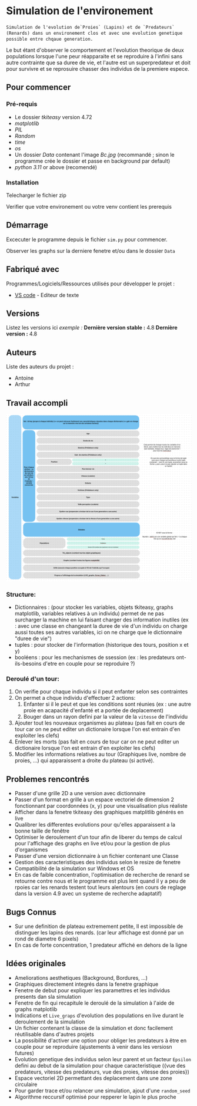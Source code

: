 # Simulation de l'environement

    Simulation de l'evolution de`Proies` (Lapins) et de `Predateurs` (Renards) dans un environement clos et avec une evolution genetique possible entre chqaue generation.

Le but étant d'observer le comportement et l'evolution theorique de deux populations lorsque l'une peur réapparaite et se reproduire à l'infini sans autre contrainte que sa duree de vie, et l'autre est un superpredateur et doit pour survivre et se reprosuire chasser des individus de la premiere espece.

## Pour commencer

### Pré-requis

* Le dossier *tkiteasy* version 4.72
* *matplotlib*
* *PIL*
* *Random*
* *time*
* *os*
* Un dossier *Data* contenant l'image *Bc.jpg* (recommandé ; sinon le programme crée le dossier et passe en background par default)
* *python 3.11* or above (recomendé)

### Installation

Telecharger le fichier zip

Verifier que votre environement ou votre venv contient les prerequis

## Démarrage

Excecuter le programme depuis le fichier `sim.py` pour commencer.

Observer les graphs sur la derniere fenetre et/ou dans le dossier `Data`

## Fabriqué avec

Programmes/Logiciels/Ressources utilisés pour développer le projet :

* [VS code](https://code.visualstudio.com/) - Editeur de texte

## Versions

Listez les versions ici *exemple :* **Dernière version stable :** 4.8 **Dernière version :** 4.8

## Auteurs

Liste des auteurs du projet :

* Antoine
* Arthur

## Travail accompli

![1679235531268](image/README/1679235531268.png)

### Structure:

* Dictionnaires : (pour stocker les variables, objets tkiteasy, graphs matplotlib, variables relatives à un individu) permet de ne pas surcharger la machine en lui faisant charger des information inutiles (ex : avec une classe en changeant la duree de vie d'un individu on charge aussi toutes ses autres variables, ici on ne charge que le dictionnaire "duree de vie")
* tuples : pour stocker de l'information (historique des tours, position x et y)
* booléens : pour les mechanismes de ssession (ex : les predateurs ont-ils-besoins d'etre en couple pour se reproduire ?)

### Deroulé d'un tour:

1. On verifie pour chaque individu si il peut enfanter selon ses contraintes
2. On permet a chque individu d'effectuer 2 actions:
   1. Enfanter si il le peut et que les conditions sont réunies (ex : une autre proie en acapacité d'enfanté et a portée de deplacement)
   2. Bouger dans un rayon defini par la valeur de la `vitesse` de l'individu
3. Ajouter tout les nouveaux organismes au plateau (pas fait en cours de tour car on ne peut editer un dictionaire lorsque l'on est entrain d'en exploiter les clefs)
4. Enlever les morts (pas fait en cours de tour car on ne peut editer un dictionaire lorsque l'on est entrain d'en exploiter les clefs)
5. Modifier les informations relatives au tour (Graphiques live, nombre de proies, ...) qui apparaissent a droite du plateau (si activé).

## Problemes rencontrés

* Passer d'une grille 2D a une version avec dictionnaire
* Passer d'un format en grille à un espace vectoriel de dimension 2 fonctionnant par coordonnées (x, y) pour une visualisation plus réaliste
* Afficher dans la fenetre tkiteasy des graphiques matplitlib générés en live
* Qualibrer les differentes evolutions pour qu'elles apparaissent a la bonne taille de fenêtre
* Optimiser le deroulement d'un tour afin de liberer du temps de calcul pour l'affichage des graphs en live et/ou pour la gestion de plus d'organismes
* Passer d'une version dictionnaire à un fichier contenant une Classe
* Gestion des caracteristiques des individus selon le resize de fenetre
* Compatibilité de la simulation sur Windows et OS
* En cas de faible concentration, l'optimisation de recherche de renard se retourne contre nous et le programme est plus lent quand il y a peu de rpoies car les renards testent tout leurs alentours (en cours de reglage dans la version 4.9 avec un systeme de recherche adaptatif)

## Bugs Connus

* Sur une definition de plateau extremement petite, Il est impossible de distinguer les lapins des renards. (car leur affichage est donné par un rond de diametre 6 pixels)
* En cas de forte concentration, 1 predateur affiché en dehors de la ligne

## Idées originales

* Ameliorations aesthetiques (Background, Bordures, ...)
* Graphiques directement integrés dans la fenetre graphique
* Fenetre de debut pour expliquer les paramettres et les individus presents dan sla simulation
* Fenetre de fin qui recapitule le deroulé de la simulation à l'aide de graphs matplotlib
* Indications et `Live_graps` d'evolution des populations en live durant le deroulement de la simulation
* Un fichier contenant la classe de la simulation et donc facilement réutilisable dans d'autres projets
* La possibilité d'activer une option pour obliger les predateurs à être en couple pour se reproduire (ajustements à venir dans les versiosn futures)
* Evolution genetique des individus selon leur parent et un facteur `Epsilon` defini au debut de la simulation pour chaque caracteristique ({vue des predateurs, vitesse des predateurs, vue des proies, vitesse des proies})
* Espace vectoriel 2D permettant des deplacement dans une zone circulaire
* Pour garder trace et/ou relancer une simulation, ajout d'une `random_seed`
* Algorithme reccursif optimisé pour repperer le lapin le plus proche
